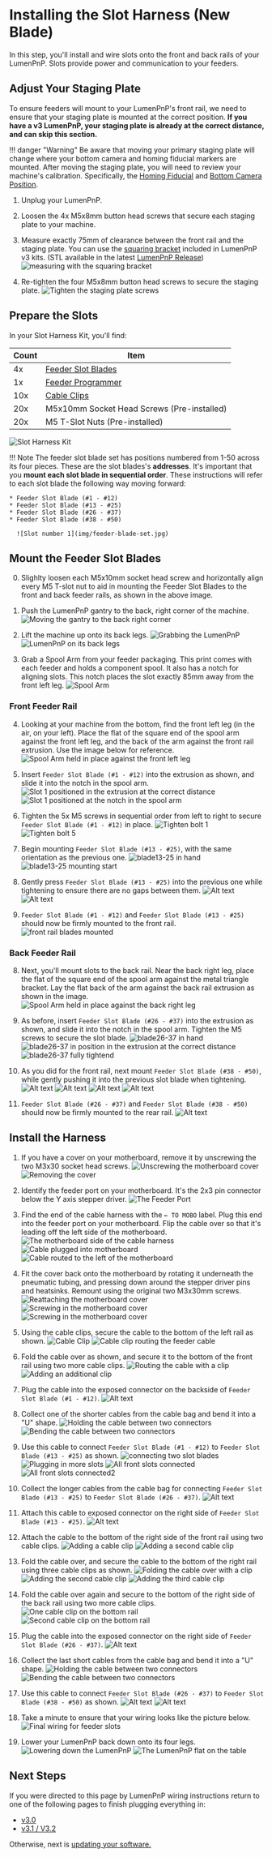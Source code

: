 # Installing the Slot Harness (New Blade)

In this step, you'll install and wire slots onto the front and back rails of your LumenPnP. Slots provide power and communication to your feeders.

## Adjust Your Staging Plate

To ensure feeders will mount to your LumenPnP's front rail, we need to ensure that your staging plate is mounted at the correct position. **If you have a v3 LumenPnP, your staging plate is already at the correct distance, and can skip this section.**

!!! danger "Warning"
    Be aware that moving your primary staging plate will change where your bottom camera and homing fiducial markers are mounted. After moving the staging plate, you will need to review your machine's calibration. Specifically, the [Homing Fiducial](../../openpnp/calibration/4-homing-fiducial/index.md#tuning-the-homing-fiducial) and [Bottom Camera Position](../../openpnp/calibration/7-bottom-camera-position/index.md).

1. Unplug your LumenPnP.

2. Loosen the 4x M5x8mm button head screws that secure each staging plate to your machine.

3. Measure exactly 75mm of clearance between the front rail and the staging plate. You can use the [squaring bracket](https://github.com/opulo-inc/lumenpnp/blob/main/pnp/cad/FDM/squaring-bracket.FCStd) included in LumenPnP v3 kits. (STL available in the latest [LumenPnP Release](https://github.com/opulo-inc/lumenpnp/releases))
  ![measuring with the squaring bracket](img/staging-plate-spacing.png)

4. Re-tighten the four M5x8mm button head screws to secure the staging plate.
   ![Tighten the staging plate screws](img/staging-right-screw-1.JPG)

## Prepare the Slots

In your Slot Harness Kit, you'll find:

| Count | Item                                       |
| ----- | -------------------------------------------|
| 4x    | [Feeder Slot Blades][slot-url]             |
| 1x    | [Feeder Programmer][slot-url]              |
| 10x   | [Cable Clips][clip-url]                    |
| 20x   | M5x10mm Socket Head Screws (Pre-installed) |
| 20x   | M5 T-Slot Nuts (Pre-installed)             |

![Slot Harness Kit](img/IMG_0514.jpg)

!!! Note
    The feeder slot blade set has positions numbered from 1-50 across its four pieces. These are the slot blades's **addresses**. It's important that you **mount each slot blade in sequential order**. These instructions will refer to each slot blade the following way moving forward:

    * Feeder Slot Blade (#1 - #12)
    * Feeder Slot Blade (#13 - #25)
    * Feeder Slot Blade (#26 - #37)
    * Feeder Slot Blade (#38 - #50)
    
      ![Slot number 1](img/feeder-blade-set.jpg)

## Mount the Feeder Slot Blades

0. Slighlty loosen each M5x10mm socket head screw and horizontally align every M5 T-slot nut to aid in mounting the Feeder Slot Blades to the front and back feeder rails, as shown in the above image.

1. Push the LumenPnP gantry to the back, right corner of the machine.
   ![Moving the gantry to the back right corner](img/IMG_0513.jpg)
2. Lift the machine up onto its back legs.
   ![Grabbing the LumenPnP](img/IMG_0515.jpg)
   ![LumenPnP on its back legs](img/IMG_0516.jpg)
3. Grab a Spool Arm from your feeder packaging. This print comes with each feeder and holds a component spool. It also has a notch for aligning slots. This notch places the slot exactly 85mm away from the front left leg.
   ![Spool Arm](img/IMG_1968.JPG)

### Front Feeder Rail

4. Looking at your machine from the bottom, find the front left leg (in the air, on your left). Place the flat of the square end of the spool arm against the front left leg, and the back of the arm against the front rail extrusion. Use the image below for reference.
   ![Spool Arm held in place against the front left leg](img/IMG_0517.jpg)

5. Insert `Feeder Slot Blade (#1 - #12)` into the extrusion as shown, and slide it into the notch in the spool arm.
   ![Slot 1 positioned in the extrusion at the correct distance](img/IMG_0518.jpg)
   ![Slot 1 positioned at the notch in the spool arm](img/IMG_0519.jpg)

6. Tighten the 5x M5 screws in sequential order from left to right to secure `Feeder Slot Blade (#1 - #12)` in place.
   ![Tighten bolt 1](img/IMG_0520.jpg)
   ![Tighten bolt 5](img/IMG_0521.jpg)

6. Begin mounting `Feeder Slot Blade (#13 - #25)`, with the same orientation as the previous one.
    ![blade13-25 in hand](img/IMG_0522.jpg)
    ![blade13-25 mounting start](img/IMG_0525.jpg)

6. Gently press `Feeder Slot Blade (#13 - #25)` into the previous one while tightening to ensure there are no gaps between them.
    ![Alt text](img/IMG_0526.jpg)
    ![Alt text](img/IMG_0527.jpg)

7. `Feeder Slot Blade (#1 - #12)` and `Feeder Slot Blade (#13 - #25)` should now be firmly mounted to the front rail.
    ![front rail blades mounted](img/IMG_0528.jpg)

### Back Feeder Rail

8. Next, you'll mount slots to the back rail. Near the back right leg, place the flat of the square end of the spool arm against the metal triangle bracket. Lay the flat back of the arm against the back rail extrusion as shown in the image.
   ![Spool Arm held in place against the back right leg](img/IMG_2057.jpeg)

9. As before, insert `Feeder Slot Blade (#26 - #37)` into the extrusion as shown, and slide it into the notch in the spool arm. Tighten the M5 screws to secure the slot blade.
   ![blade26-37 in hand](img/IMG_0529.jpg)
   ![blade26-37 in position in the extrusion at the correct distance](img/IMG_0530.jpg)
   ![blade26-37 fully tightend](img/IMG_0531.jpg)

10. As you did for the front rail, next mount `Feeder Slot Blade (#38 - #50)`, while gently pushing it into the previous slot blade when tightening.
   ![Alt text](img/IMG_0532.jpg)
   ![Alt text](img/IMG_0533.jpg)
   ![Alt text](img/IMG_0535.jpg)
   ![Alt text](img/IMG_0536.jpg)
 
 11. `Feeder Slot Blade (#26 - #37)` and `Feeder Slot Blade (#38 - #50)` should now be firmly mounted to the rear rail.
   ![Alt text](img/IMG_0540.jpg)

## Install the Harness

1. If you have a cover on your motherboard, remove it by unscrewing the two M3x30 socket head screws.
   ![Unscrewing the motherboard cover](img/IMG_0542.jpg)
   ![Removing the cover](img/IMG_0545.jpg)

2. Identify the feeder port on your motherboard. It's the 2x3 pin connector below the Y axis stepper driver.
  ![The Feeder Port](img/IMG_0546.jpg)

3. Find the end of the cable harness with the `← TO MOBO` label. Plug this end into the feeder port on your motherboard. Flip the cable over so that it's leading off the left side of the motherboard.
   ![The motherboard side of the cable harness](img/IMG_0548.jpg)
   ![Cable plugged into motherboard](img/IMG_2089.JPG)
   ![Cable routed to the left of the motherboard](img/IMG_2090.jpeg)

4. Fit the cover back onto the motherboard by rotating it underneath the pneumatic tubing, and pressing down around the stepper driver pins and heatsinks. Remount using the original two M3x30mm screws.
   ![Reattaching the motherboard cover](img/IMG_0550.jpg)
   ![Screwing in the motherboard cover](img/IMG_0551.jpg)
   ![Screwing in the motherboard cover](img/IMG_0552.jpg)

5. Using the cable clips, secure the cable to the bottom of the left rail as shown.
   ![Cable Clip](img/IMG_0559.jpg)
   ![Cable clip routing the feeder cable](img/IMG_0560.jpg)

6. Fold the cable over as shown, and secure it to the bottom of the front rail using two more cable clips.
   ![Routing the cable with a clip](img/IMG_0562.jpg)
   ![Adding an additional clip](img/IMG_0563.jpg)

6. Plug the cable into the exposed connector on the backside of `Feeder Slot Blade (#1 - #12)`.
    ![Alt text](img/IMG_0564.jpg)

7. Collect one of the shorter cables from the cable bag and bend it into a "U" shape.
   ![Holding the cable between two connectors](img/IMG_0565.jpg)
   ![Bending the cable between two connectors](img/IMG_0566.jpg)

8. Use this cable to connect `Feeder Slot Blade (#1 - #12)` to `Feeder Slot Blade (#13 - #25)` as shown.
   ![connecting two slot blades](img/IMG_0567.jpg)
   ![Plugging in more slots](img/IMG_0568.jpg)
   ![All front slots connected](img/IMG_0569.jpg)
   ![All front slots connected2](img/IMG_0570.jpg)

8. Collect the longer cables from the cable bag for connecting `Feeder Slot Blade (#13 - #25)` to `Feeder Slot Blade (#26 - #37)`.
    ![Alt text](img/IMG_0571.jpg)

9. Attach this cable to exposed connector on the right side of `Feeder Slot Blade (#13 - #25)`.
   ![Alt text](img/IMG_0572.jpg)
   
10. Attach the cable to the bottom of the right side of the front rail using two cable clips.
   ![Adding a cable clip](img/IMG_0573.jpg)
   ![Adding a second cable clip](img/IMG_0574.jpg)

10. Fold the cable over, and secure the cable to the bottom of the right rail using three cable clips as shown.
   ![Folding the cable over with a clip](img/IMG_0575.jpg)
   ![Adding the second cable clip](img/IMG_0576.jpg)
   ![Adding the third cable clip](img/IMG_0577.jpg)

11. Fold the cable over again and secure to the bottom of the right side of the back rail using two more cable clips.
   ![One cable clip on the bottom rail](img/IMG_0578.jpg)
   ![Second cable clip on the bottom rail](img/IMG_0579.jpg)

11. Plug the cable into the exposed connector on the right side of `Feeder Slot Blade (#26 - #37)`.
    ![Alt text](img/IMG_0580.jpg)

12. Collect the last short cables from the cable bag and bend it into a "U" shape.
   ![Holding the cable between two connectors](img/IMG_0583.jpg)
   ![Bending the cable between two connectors](img/IMG_0584.jpg)
    
13. Use this cable to connect `Feeder Slot Blade (#26 - #37)` to `Feeder Slot Blade (#38 - #50)` as shown.
    ![Alt text](img/IMG_0585.jpg)
    ![Alt text](img/IMG_0586.jpg)

14. Take a minute to ensure that your wiring looks like the picture below.
   ![Final wiring for feeder slots](img/IMG_0590.jpg)

15. Lower your LumenPnP back down onto its four legs.
   ![Lowering down the LumenPnP](img/IMG_0591.jpg)
   ![The LumenPnP flat on the table](img/IMG_0592.jpg)

## Next Steps

If you were directed to this page by LumenPnP wiring instructions return to one of the following pages to finish plugging everything in:
* [v3.0](docs.opulo.io/semi-assembly-3-1/wiring-3-1/#finalize-wiring)
* [v3.1 / V3.2](docs.opulo.io/semi-assembly/wiring-3/#finalize-wiring)

Otherwise, next is [updating your software.](../3-software-update/software-update.md)

[clip-url]: https://github.com/opulo-inc/lumenpnp/blob/main/pnp/cad/FDM/extrusion-cable-clip.FCStd
[slot-url]: https://github.com/opulo-inc/feeder
